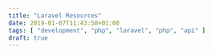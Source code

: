 ```yaml
---
title: "Laravel Resources"
date: 2019-01-07T11:43:58+01:00
tags: [ "development", "php", "laravel", "php", "api" ]
draft: true
---
```


